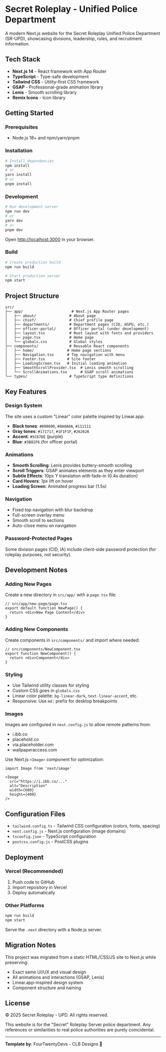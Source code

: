 # Secret Roleplay - Unified Police Department

A modern Next.js website for the Secret Roleplay Unified Police Department (SR-UPD), showcasing divisions, leadership, rules, and recruitment information.

## Tech Stack

- **Next.js 14** - React framework with App Router
- **TypeScript** - Type-safe development
- **Tailwind CSS** - Utility-first CSS framework
- **GSAP** - Professional-grade animation library
- **Lenis** - Smooth scrolling library
- **Remix Icons** - Icon library

## Getting Started

### Prerequisites

- Node.js 18+ and npm/yarn/pnpm

### Installation

```bash
# Install dependencies
npm install
# or
yarn install
# or
pnpm install
```

### Development

```bash
# Run development server
npm run dev
# or
yarn dev
# or
pnpm dev
```

Open [http://localhost:3000](http://localhost:3000) in your browser.

### Build

```bash
# Create production build
npm run build

# Start production server
npm start
```

## Project Structure

```
src/
├── app/                      # Next.js App Router pages
│   ├── about/               # About page
│   ├── chief/               # Chief profile page
│   ├── departments/         # Department pages (CID, HSPU, etc.)
│   ├── officer-portal/      # Officer portal (under development)
│   ├── layout.tsx           # Root layout with fonts and providers
│   ├── page.tsx             # Home page
│   └── globals.css          # Global styles
├── components/              # Reusable React components
│   ├── home/               # Home page sections
│   ├── Navigation.tsx      # Top navigation with menu
│   ├── Footer.tsx          # Site footer
│   ├── LoadingScreen.tsx   # Initial loading animation
│   ├── SmoothScrollProvider.tsx  # Lenis smooth scrolling
│   └── ScrollAnimations.tsx      # GSAP scroll animations
└── types/                   # TypeScript type definitions
```

## Key Features

### Design System

The site uses a custom "Linear" color palette inspired by Linear.app:

- **Black tones**: `#000000`, `#0A0A0A`, `#111111`
- **Gray tones**: `#171717`, `#1F1F1F`, `#262626`
- **Accent**: `#5C67DE` (purple)
- **Blue**: `#3B82F6` (for officer portal)

### Animations

- **Smooth Scrolling**: Lenis provides buttery-smooth scrolling
- **Scroll Triggers**: GSAP animates elements as they enter viewport
- **Subtle Effects**: 10px Y translation with fade-in (0.4s duration)
- **Card Hovers**: 1px lift on hover
- **Loading Screen**: Animated progress bar (1.5s)

### Navigation

- Fixed top navigation with blur backdrop
- Full-screen overlay menu
- Smooth scroll to sections
- Auto-close menu on navigation

### Password-Protected Pages

Some division pages (CID, IA) include client-side password protection (for roleplay purposes, not security).

## Development Notes

### Adding New Pages

Create a new directory in `src/app/` with a `page.tsx` file:

```tsx
// src/app/new-page/page.tsx
export default function NewPage() {
  return <div>New Page Content</div>
}
```

### Adding New Components

Create components in `src/components/` and import where needed:

```tsx
// src/components/NewComponent.tsx
export function NewComponent() {
  return <div>Component</div>
}
```

### Styling

- Use Tailwind utility classes for styling
- Custom CSS goes in `globals.css`
- Linear color palette: `bg-linear-dark`, `text-linear-accent`, etc.
- Responsive: Use `md:` prefix for desktop breakpoints

### Images

Images are configured in `next.config.js` to allow remote patterns from:
- i.ibb.co
- placehold.co
- via.placeholder.com
- wallpaperaccess.com

Use Next.js `<Image>` component for optimization:

```tsx
import Image from 'next/image'

<Image
  src="https://i.ibb.co/..."
  alt="Description"
  width={600}
  height={400}
/>
```

## Configuration Files

- `tailwind.config.ts` - Tailwind CSS configuration (colors, fonts, spacing)
- `next.config.js` - Next.js configuration (image domains)
- `tsconfig.json` - TypeScript configuration
- `postcss.config.js` - PostCSS plugins

## Deployment

### Vercel (Recommended)

1. Push code to GitHub
2. Import repository in Vercel
3. Deploy automatically

### Other Platforms

```bash
npm run build
npm start
```

Serve the `.next` directory with a Node.js server.

## Migration Notes

This project was migrated from a static HTML/CSS/JS site to Next.js while preserving:
- Exact same UI/UX and visual design
- All animations and interactions (GSAP, Lenis)
- Linear.app-inspired design system
- Component structure and naming

## License

© 2025 Secret Roleplay - UPD. All rights reserved.

This website is for the "Secret" Roleplay Server police department. Any references or similarities to real police authorities are purely coincidental.

---

**Template by**: FourTwentyDevs - CLB Designs 💖

